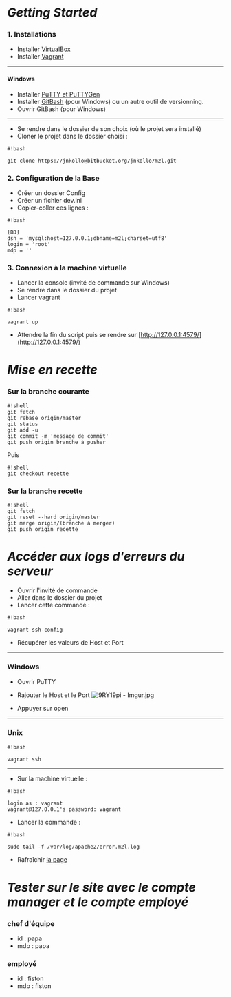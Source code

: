 # ***Getting Started*** #

### 1. Installations ###

- Installer [VirtualBox](https://www.virtualbox.org/wiki/Downloads)
- Installer [Vagrant](https://www.vagrantup.com/downloads.html)

******
#### Windows ####
- Installer [PuTTY et PuTTYGen](http://www.chiark.greenend.org.uk/~sgtatham/putty/download.html)
- Installer [GitBash](https://git-for-windows.github.io/) (pour Windows) ou un autre outil de versionning.
- Ouvrir GitBash (pour Windows)
*****
- Se rendre dans le dossier de son choix (où le projet sera installé)
- Cloner le projet dans le dossier choisi :

```
#!bash

git clone https://jnkollo@bitbucket.org/jnkollo/m2l.git
```

### 2. Configuration de la Base ###
- Créer un dossier Config
- Créer un fichier dev.ini
- Copier-coller ces lignes :


```
#!bash

[BD]
dsn = 'mysql:host=127.0.0.1;dbname=m2l;charset=utf8'
login = 'root'
mdp = ''
```


### 3. Connexion à la machine virtuelle
- Lancer la console (invité de commande sur Windows)
- Se rendre dans le dossier du projet
- Lancer vagrant

```
#!bash

vagrant up
```
- Attendre la fin du script puis se rendre sur [http://127.0.0.1:4579/](http://127.0.0.1:4579/)


# ***Mise en recette*** #

### Sur la branche courante ###



```
#!shell
git fetch
git rebase origin/master
git status
git add -u
git commit -m 'message de commit'
git push origin branche à pusher
```
Puis

```
#!shell
git checkout recette
```

### Sur la branche recette ###


```
#!shell
git fetch
git reset --hard origin/master
git merge origin/(branche à merger)
git push origin recette

```

# ***Accéder aux logs d'erreurs du serveur*** #
- Ouvrir l'invité de commande
- Aller dans le dossier du projet
- Lancer cette commande :

```
#!bash

vagrant ssh-config
```
- Récupérer les valeurs de Host et Port

******
### Windows ###
- Ouvrir PuTTY
- Rajouter le Host et le Port
![9RY19pi - Imgur.jpg](https://bitbucket.org/repo/LAgbr5/images/2249794606-9RY19pi%20-%20Imgur.jpg)

- Appuyer sur open

*******
### Unix ###

```
#!bash

vagrant ssh
```

*******

- Sur la machine virtuelle :

```
#!bash

login as : vagrant
vagrant@127.0.0.1's password: vagrant

```

- Lancer la commande : 

```
#!bash

sudo tail -f /var/log/apache2/error.m2l.log
```
- Rafraîchir [la page](http://127.0.0.1:4579/)


# ***Tester sur le site avec le compte manager et le compte employé*** #

### chef d'équipe
*  id : papa
* mdp : papa

### employé
* id : fiston
* mdp : fiston